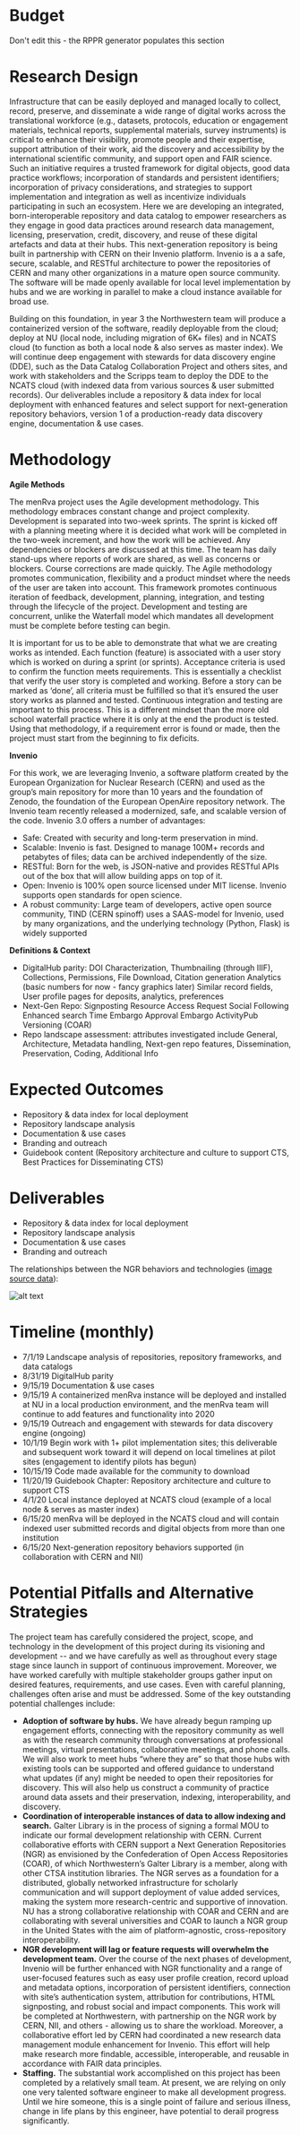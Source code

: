 # Budget
Don't edit this - the RPPR generator populates this section

# Research Design
Infrastructure that can be easily deployed and managed locally to collect, record, preserve, and disseminate a wide range of digital works across the translational workforce (e.g., datasets, protocols, education or engagement materials, technical reports, supplemental materials, survey instruments) is critical to enhance their visibility, promote people and their expertise, support attribution of their work, aid the discovery and accessibility by the international scientific community, and support open and FAIR science. Such an initiative requires a trusted framework for digital objects, good data practice workflows; incorporation of standards and persistent identifiers; incorporation of privacy considerations, and strategies to support implementation and integration as well as incentivize individuals participating in such an ecosystem. Here we are developing an integrated, born-interoperable repository and data catalog to empower researchers as they engage in good data practices around research data management, licensing, preservation, credit, discovery, and reuse of these digital artefacts and data at their hubs. This next-generation repository is being built in partnership with CERN on their Invenio platform. Invenio is a a safe, secure, scalable, and RESTful architecture to power the repositories of CERN and many other organizations in a mature open source community. The software will be made openly available for local level implementation by hubs and we are working in parallel to make a cloud instance available for broad use.

Building on this foundation, in year 3 the Northwestern team will produce a containerized version of the software, readily deployable from the cloud; deploy at NU (local node, including migration of 6K+ files) and in NCATS cloud (to function as both a local node & also serves as master index). We will continue deep engagement with stewards for data discovery engine (DDE), such as the Data Catalog Collaboration Project and others sites, and work with stakeholders and the Scripps team to deploy the DDE to the NCATS cloud (with indexed data from various sources & user submitted records). Our deliverables include a repository & data index for local deployment with enhanced features and select support for next-generation repository behaviors, version 1 of a production-ready data discovery engine, documentation & use cases. 

# Methodology

**Agile Methods**

The menRva project uses the Agile development methodology. This methodology embraces constant change and project complexity. Development is separated into two-week sprints. The sprint is kicked off with a planning meeting where it is decided what work will be completed in the two-week increment, and how the work will be achieved. Any dependencies or blockers are discussed at this time.  The team has daily stand-ups where reports of work are shared, as well as concerns or blockers. Course corrections are made quickly. The Agile methodology promotes communication, flexibility and a product mindset where the needs of the user are taken into account. This framework promotes continuous iteration of feedback, development, planning, integration, and testing through the lifecycle of the project. Development and testing are concurrent, unlike the Waterfall model which mandates all development must be complete before testing can begin.

It is important for us to be able to demonstrate that what we are creating works as intended. Each function (feature) is associated with a user story which is worked on during a sprint (or sprints). Acceptance criteria is used to confirm the function meets requirements.  This is essentially a checklist that verify the user story is completed and working. Before a story can be marked as ‘done’, all criteria must be fulfilled so that it’s ensured the user story works as planned and tested. Continuous integration and testing are important to this process.  This is a different mindset than the more old school waterfall practice where it is only at the end the product is tested. Using that methodology, if a requirement error is found or made, then the project must start from the beginning to fix deficits. 

**Invenio**

For this work, we are leveraging Invenio, a software platform created by the European Organization for Nuclear Research (CERN) and used as the group’s main repository for more than 10 years and the foundation of Zenodo, the foundation of the European OpenAire repository network. The Invenio team recently released a modernized, safe, and scalable version of the code. Invenio 3.0 offers a number of advantages:
- Safe: Created with security and long-term preservation in mind. 
- Scalable: Invenio is fast. Designed to manage 100M+ records and petabytes of files; data can be archived independently of the size. 
- RESTful: Born for the web, is JSON-native and provides RESTful APIs out of the box that will allow building apps on top of it.
- Open: Invenio is 100% open source licensed under MIT license. Invenio supports open standards for open science.
- A robust community: Large team of developers, active open source community, TIND (CERN spinoff) uses a SAAS-model for Invenio, used by many organizations, and the underlying technology (Python, Flask) is widely supported

**Definitions & Context**
- DigitalHub parity: DOI Characterization, Thumbnailing (through IIIF), Collections, Permissions, File Download, Citation generation Analytics (basic numbers for now - fancy graphics later) Similar record fields, User profile pages for deposits, analytics, preferences
- Next-Gen Repo: Signposting Resource Access Request Social Following Enhanced search Time Embargo Approval Embargo ActivityPub Versioning (COAR)
- Repo landscape assessment: attributes investigated include General, Architecture, Metadata handling, Next-gen repo features, Dissemination, Preservation, Coding, Additional Info

# Expected Outcomes

- Repository & data index for local deployment
- Repository landscape analysis
- Documentation & use cases
- Branding and outreach
- Guidebook content (Repository architecture and culture to support CTS, Best Practices for Disseminating CTS)

# Deliverables

* Repository & data index for local deployment
* Repository landscape analysis
* Documentation & use cases
* Branding and outreach

The relationships between the NGR behaviors and technologies ([image source data](http://ngr.coar-repositories.org/)): 

![alt text](https://github.com/data2health/menRva/blob/master/NGR_Behaviors_and_Technologies.png "NGR Behaviors and Technologies")

# Timeline (monthly)
- 7/1/19 Landscape analysis of repositories, repository frameworks, and data catalogs
- 8/31/19 DigitalHub parity
- 9/15/19 Documentation & use cases
- 9/15/19 A containerized menRva instance will be deployed and installed at NU in a local production environment, and the menRva team will continue to add features and functionality into 2020
- 9/15/19 Outreach and engagement with stewards for data discovery engine (ongoing)
- 10/1/19 Begin work with 1+ pilot implementation sites; this deliverable and subsequent work toward it will depend on local timelines at pilot sites (engagement to identify pilots has begun)
- 10/15/19 Code made available for the community to download
- 11/20/19 Guidebook Chapter: Repository architecture and culture to support CTS
- 4/1/20 Local instance deployed at NCATS cloud (example of a local node & serves as master index)
- 6/15/20 menRva will be deployed in the NCATS cloud and will contain indexed user submitted records and digital objects from more than one institution
- 6/15/20  Next-generation repository behaviors supported (in collaboration with CERN and NII)

# Potential Pitfalls and Alternative Strategies
The project team has carefully considered the project, scope, and technology in the development of this project during its visioning and development -- and we have carefully as well as throughout every stage stage since launch in support of continuous improvement. Moreover, we have worked carefully with multiple stakeholder groups gather input on desired features, requirements, and use cases. Even with careful planning, challenges often arise and must be addressed.  Some of the key outstanding potential challenges include:
- **Adoption of software by hubs.** We have already begun ramping up engagement efforts, connecting with the repository community as well as with the research community through conversations at professional meetings, virtual presentations, collaborative meetings, and phone calls. We will also work to meet hubs “where they are” so that those hubs with existing tools can be supported and offered guidance to understand what updates (if any) might be needed to open their repositories for discovery. This will also help us construct a community of practice around data assets and their preservation, indexing, interoperability, and discovery.
- **Coordination of interoperable instances of data to allow indexing and search.** Galter Library is in the process of signing a formal MOU to indicate our formal development relationship with CERN. Current collaborative efforts with CERN support a Next Generation Repositories (NGR) as envisioned by the Confederation of Open Access Repositories (COAR), of which Northwestern’s Galter Library is a member, along with other CTSA institution libraries. The NGR serves as a foundation for a distributed, globally networked infrastructure for scholarly communication and will support deployment of value added services, making the system more research-centric and supportive of innovation. NU has a strong collaborative relationship with COAR and CERN and are collaborating with several universities and COAR to launch a NGR group in the United States with the aim of platform-agnostic, cross-repository interoperability.
- **NGR development will lag or feature requests will overwhelm the development team.** Over the course of the next phases of development, Invenio will be further enhanced with NGR functionality and a range of user-focused features such as easy user profile creation, record upload and metadata options, incorporation of persistent identifiers, connection with site’s authentication system, attribution for contributions, HTML signposting, and robust social and impact components. This work will be completed at Northwestern, with partnership on the NGR work by CERN, NII, and others - allowing us to share the workload. Moreover, a collaborative effort led by CERN had coordinated a new research data management module enhancement for Invenio. This effort will help make research more findable, accessible, interoperable, and reusable in accordance with FAIR data principles.
- **Staffing.** The substantial work accomplished on this project has been completed by a relatively small team. At present, we are relying on only one very talented software engineer to make all development progress. Until we hire someone, this is a single point of failure and serious illness, change in life plans by this engineer, have potential to derail progress significantly.
